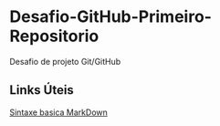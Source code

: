 # Desafio-GitHub-Primeiro-Repositorio
Desafio de projeto Git/GitHub
## Links Úteis 
[Sintaxe basica MarkDown ](https://www.markdownguide.org/getting-started/)

